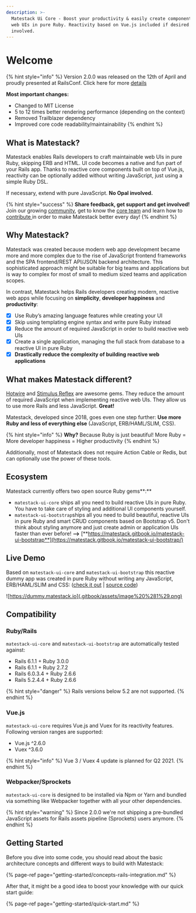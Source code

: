 ```yaml
---
description: >-
  Matestack Ui Core - Boost your productivity & easily create component based
  web UIs in pure Ruby. Reactivity based on Vue.js included if desired. No Opal
  involved.
---
```


# Welcome

{% hint style="info" %}
Version 2.0.0 was released on the 12th of April and proudly presented at RailsConf. Click here for more [details](./docs/migrate-from-1.x-to-2.0.md)

**Most important changes:**

* Changed to MIT License
* 5 to 12 times better rendering performance \(depending on the context\)
* Removed Trailblazer dependency
* Improved core code readability/maintainability
{% endhint %}


## **What is Matestack?**

Matestack enables Rails developers to craft maintainable web UIs in pure Ruby, skipping ERB and HTML. UI code becomes a native and fun part of your Rails app. Thanks to reactive core components built on top of Vue.js, reactivity can be optionally added without writing JavaScript, just using a simple Ruby DSL.

If necessary, extend with pure JavaScript. **No Opal involved.**

{% hint style="success" %}
**Share feedback, get support and get involved!** Join our growing [community](community/discord.md), get to know the [core team](about/team.md) and learn how to [contribute ](community/contribute.md)in order to make Matestack better every day!
{% endhint %}

## Why Matestack?

Matestack was created because modern web app development became more and more complex due to the rise of JavaScript frontend frameworks and the SPA frontend/REST API/JSON backend architecture. This sophisticated approach might be suitable for big teams and applications but is way to complex for most of small to medium sized teams and application scopes.

In contrast, Matestack helps Rails developers creating modern, reactive web apps while focusing on **simplicity**, **developer happiness** and **productivity**:

* [x] Use Ruby’s amazing language features while creating your UI
* [x] Skip using templating engine syntax and write pure Ruby instead
* [x] Reduce the amount of required JavaScript in order to build reactive web UIs
* [x] Create a single application, managing the full stack from database to a reactive UI in pure Ruby
* [x] **Drastically reduce the complexity of building reactive web applications** 

## What makes Matestack different?

[Hotwire](https://hotwire.dev) and [Stimulus Reflex](https://docs.stimulusreflex.com) are awesome gems. They reduce the amount of required JavaScript when implementing reactive web UIs. They allow us to use more Rails and less JavaScript. **Great!**

Matestack, developed since 2018, goes even one step further: **Use more Ruby and less of everything else** \(JavaScript, ERB/HAML/SLIM, CSS\).

{% hint style="info" %}
**Why?** Because Ruby is just beautiful! More Ruby = More developer happiness = Higher productivity
{% endhint %}

Additionally, most of Matestack does not require Action Cable or Redis, but can optionally use the power of these tools.

## Ecosystem

Matestack currently offers two open source Ruby gems**:**

* `matestack-ui-core` ships all you need to build reactive UIs in pure Ruby. You have to take care of styling and additional UI components yourself.
* `matestack-ui-bootstrap`ships all you need to build beautiful, reactive UIs in pure Ruby and smart CRUD components based on Bootstrap v5. Don't think about styling anymore and just create admin or application UIs faster than ever before! **--&gt;** [**https://matestack.gitbook.io/matestack-ui-bootstrap**](https://matestack.gitbook.io/matestack-ui-bootstrap/)

## Live Demo

Based on `matestack-ui-core` and `matestack-ui-bootstrap` this reactive dummy app was created in pure Ruby without writing any JavaScript, ERB/HAML/SLIM and CSS: \([check it out](https://dummy.matestack.io) \| [source code](https://github.com/matestack/matestack-ui-bootstrap/tree/main/spec/dummy)\)

![https://dummy.matestack.io](.gitbook/assets/image%20%281%29.png)

## Compatibility

### Ruby/Rails

`matestack-ui-core` and `matestack-ui-bootstrap` are automatically tested against:

* Rails 6.1.1 + Ruby 3.0.0
* Rails 6.1.1 + Ruby 2.7.2
* Rails 6.0.3.4 + Ruby 2.6.6
* Rails 5.2.4.4 + Ruby 2.6.6

{% hint style="danger" %}
Rails versions below 5.2 are not supported.
{% endhint %}

### Vue.js

`matestack-ui-core` requires Vue.js and Vuex for its reactivity features. Following version ranges are supported:

* Vue.js ^2.6.0
* Vuex ^3.6.0

{% hint style="info" %}
Vue 3 / Vuex 4 update is planned for Q2 2021.
{% endhint %}

### Webpacker/Sprockets

`matestack-ui-core` is designed to be installed via Npm or Yarn and bundled via something like Webpacker together with all your other dependencies.

{% hint style="warning" %}
Since 2.0.0 we're not shipping a pre-bundled JavaScript assets for Rails assets pipeline \(Sprockets\) users anymore.
{% endhint %}

## Getting Started

Before you dive into some code, you should read about the basic architecture concepts and different ways to build with Matestack:

{% page-ref page="getting-started/concepts-rails-integration.md" %}

After that, it might be a good idea to boost your knowledge with our quick start guide:

{% page-ref page="getting-started/quick-start.md" %}

